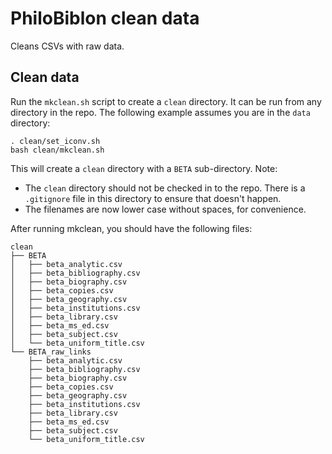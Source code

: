 # PhiloBiblon clean data

Cleans CSVs with raw data.

## Clean data

Run the `mkclean.sh` script to create a `clean` directory. It can be run from any directory in the 
repo. The following example assumes you are in the `data` directory:

```
. clean/set_iconv.sh
bash clean/mkclean.sh
```

This will create a `clean` directory with a `BETA` sub-directory. Note:

* The `clean` directory should not be checked in to the repo. There is a `.gitignore` file in this directory to ensure that doesn't happen.
* The filenames are now lower case without spaces, for convenience. 

After running mkclean, you should have the following files:

```
clean
├── BETA
│   ├── beta_analytic.csv
│   ├── beta_bibliography.csv
│   ├── beta_biography.csv
│   ├── beta_copies.csv
│   ├── beta_geography.csv
│   ├── beta_institutions.csv
│   ├── beta_library.csv
│   ├── beta_ms_ed.csv
│   ├── beta_subject.csv
│   └── beta_uniform_title.csv
└── BETA_raw_links
    ├── beta_analytic.csv
    ├── beta_bibliography.csv
    ├── beta_biography.csv
    ├── beta_copies.csv
    ├── beta_geography.csv
    ├── beta_institutions.csv
    ├── beta_library.csv
    ├── beta_ms_ed.csv
    ├── beta_subject.csv
    └── beta_uniform_title.csv
```
